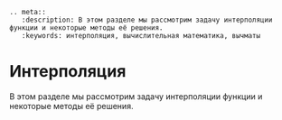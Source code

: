 ```{eval-rst}
.. meta::
   :description: В этом разделе мы рассмотрим задачу интерполяции функции и некоторые методы её решения.
   :keywords: интерполяция, вычислительная математика, вычматы
```

# Интерполяция

В этом разделе мы рассмотрим задачу интерполяции функции и некоторые методы её решения.
